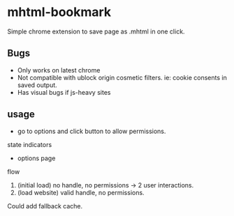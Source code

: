 # mhtml-bookmark

Simple chrome extension to save page as .mhtml in one click.

## Bugs

- Only works on latest chrome
- Not compatible with ublock origin cosmetic filters. ie: cookie consents in saved output.
- Has visual bugs if js-heavy sites

## usage
- go to options and click button to allow permissions.

state indicators
- options page


flow

1. (initial load) no handle, no permissions -> 2 user interactions.
2. (load website) valid handle, no permissions.

Could add fallback cache.